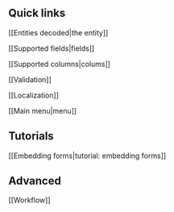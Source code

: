 Quick links
-----------

[[Entities decoded|the entity]]

[[Supported fields|fields]]

[[Supported columns|colums]]

[[Validation]]

[[Localization]]

[[Main menu|menu]]

Tutorials
---------

[[Embedding forms|tutorial: embedding forms]]

Advanced
--------

[[Workflow]]
